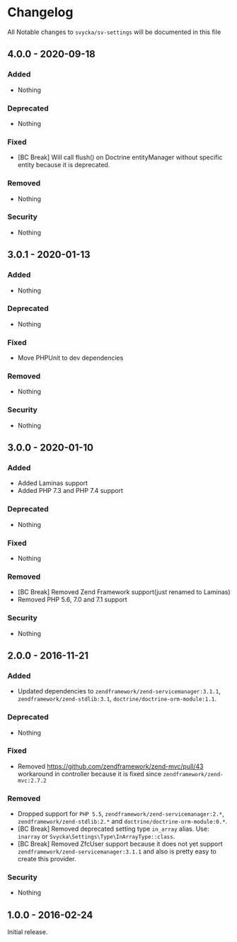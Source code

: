 # Changelog

All Notable changes to `svycka/sv-settings` will be documented in this file

## 4.0.0 - 2020-09-18

### Added
- Nothing

### Deprecated
- Nothing

### Fixed
- [BC Break] Will call flush() on Doctrine entityManager without specific entity because it is deprecated.

### Removed
- Nothing

### Security
- Nothing

## 3.0.1 - 2020-01-13

### Added
- Nothing

### Deprecated
- Nothing

### Fixed
- Move PHPUnit to dev dependencies

### Removed
- Nothing

### Security
- Nothing

## 3.0.0 - 2020-01-10

### Added
- Added Laminas support
- Added PHP 7.3 and PHP 7.4 support

### Deprecated
- Nothing

### Fixed
- Nothing

### Removed
- [BC Break] Removed Zend Framework support(just renamed to Laminas)
- Removed PHP 5.6, 7.0 and 7.1 support

### Security
- Nothing

## 2.0.0 - 2016-11-21

### Added
- Updated dependencies to `zendframework/zend-servicemanager:3.1.1`, `zendframework/zend-stdlib:3.1`, `doctrine/doctrine-orm-module:1.1`.

### Deprecated
- Nothing

### Fixed
- Removed https://github.com/zendframework/zend-mvc/pull/43 workaround in controller because it is fixed since `zendframework/zend-mvc:2.7.2`

### Removed
- Dropped support for `PHP 5.5`, `zendframework/zend-servicemanager:2.*`, `zendframework/zend-stdlib:2.*` and `doctrine/doctrine-orm-module:0.*`.
- [BC Break] Removed deprecated setting type `in_array` alias. Use: `inarray` or `Svycka\Settings\Type\InArrayType::class`.
- [BC Break] Removed ZfcUser support because it does not yet support `zendframework/zend-servicemanager:3.1.1` and also is pretty easy to create this provider.

### Security
- Nothing

## 1.0.0 - 2016-02-24

Initial release.
